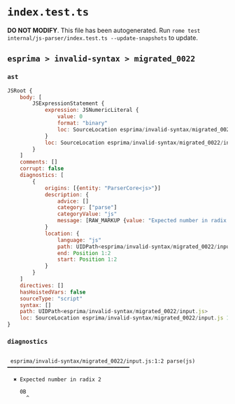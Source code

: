 # `index.test.ts`

**DO NOT MODIFY**. This file has been autogenerated. Run `rome test internal/js-parser/index.test.ts --update-snapshots` to update.

## `esprima > invalid-syntax > migrated_0022`

### `ast`

```javascript
JSRoot {
	body: [
		JSExpressionStatement {
			expression: JSNumericLiteral {
				value: 0
				format: "binary"
				loc: SourceLocation esprima/invalid-syntax/migrated_0022/input.js 1:0-1:2
			}
			loc: SourceLocation esprima/invalid-syntax/migrated_0022/input.js 1:0-1:2
		}
	]
	comments: []
	corrupt: false
	diagnostics: [
		{
			origins: [{entity: "ParserCore<js>"}]
			description: {
				advice: []
				category: ["parse"]
				categoryValue: "js"
				message: [RAW_MARKUP {value: "Expected number in radix <emphasis>"}, "2", RAW_MARKUP {value: "</emphasis>"}]
			}
			location: {
				language: "js"
				path: UIDPath<esprima/invalid-syntax/migrated_0022/input.js>
				end: Position 1:2
				start: Position 1:2
			}
		}
	]
	directives: []
	hasHoistedVars: false
	sourceType: "script"
	syntax: []
	path: UIDPath<esprima/invalid-syntax/migrated_0022/input.js>
	loc: SourceLocation esprima/invalid-syntax/migrated_0022/input.js 1:0-2:0
}
```

### `diagnostics`

```

 esprima/invalid-syntax/migrated_0022/input.js:1:2 parse(js) ━━━━━━━━━━━━━━━━━━━━━━━━━━━━━━━━━━━━━━━

  ✖ Expected number in radix 2

    0B
      ^


```
